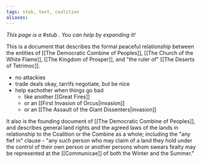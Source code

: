 ```yaml
---
tags: stub, text, coalition
aliases:
---
```


*This page is a #stub . You can help by expanding it!*

This is a document that describes the formal peaceful relationship between the entities of [[The Democratic Combine of Peoples]], [[The Church of the White Flame]], [[The Kingdom of Prosper]], and "the ruler of" [[The Deserts of Tetrimoc]].

- no attackies
- trade deals okay, tarrifs negotiate, but be nice
- help eachother when things go bad
	- like another [[Great Fires]]
	- or an [[First Invasion of Orcus|invasion]]
	- or an [[The Assault of the Giant Dissenters|invasion]]

It also is the founding document of [[The Democratic Combine of Peoples]], and describes general land rights and the agreed laws of the lands in relationship to the Coalition or the Combine as a whole; including the "any fief in" clause - "any such person who may claim of a land they hold under the control of their own person or another persons whom swears fealty may be represented at the [[Communicae]] of both the Winter and the Summer."